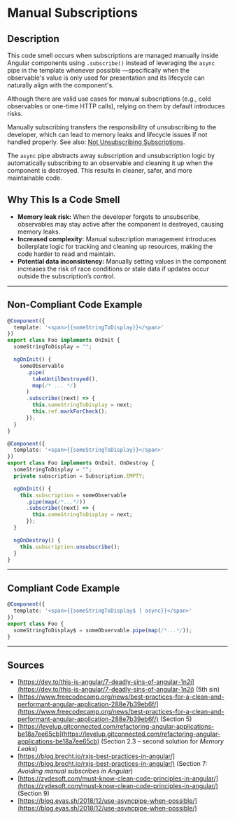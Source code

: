 # Manual Subscriptions

## Description

This code smell occurs when subscriptions are managed manually inside Angular components using `.subscribe()` instead of leveraging the `async` pipe in the template whenever possible —specifically when the observable's value is only used for presentation and its lifecycle can naturally align with the component's.

Although there are valid use cases for manual subscriptions (e.g., cold observables or one-time HTTP calls), relying on them by default introduces risks.

Manually subscribing transfers the responsibility of unsubscribing to the developer, which can lead to memory leaks and lifecycle issues if not handled properly. See also: [Not Unsubscribing Subscriptions](not_unsubscribing_subscriptions.md).

The `async` pipe abstracts away subscription and unsubscription logic by automatically subscribing to an observable and cleaning it up when the component is destroyed. This results in cleaner, safer, and more maintainable code.

## Why This Is a Code Smell

- **Memory leak risk:** When the developer forgets to unsubscribe, observables may stay active after the component is destroyed, causing memory leaks.
- **Increased complexity:** Manual subscription management introduces boilerplate logic for tracking and cleaning up resources, making the code harder to read and maintain.
- **Potential data inconsistency:** Manually setting values in the component increases the risk of race conditions or stale data if updates occur outside the subscription’s control.

---

## Non-Compliant Code Example

```ts
@Component({
  template: '<span>{{someStringToDisplay}}</span>'
})
export class Foo implements OnInit {
  someStringToDisplay = "";

  ngOnInit() {
    someObservable
      .pipe(
        takeUntilDestroyed(), 
        map(/* ... */)
      )
      .subscribe((next) => {
        this.someStringToDisplay = next;
        this.ref.markForCheck();
      });
  }
}
```

```ts
@Component({
  template: '<span>{{someStringToDisplay}}</span>'
})
export class Foo implements OnInit, OnDestroy {
  someStringToDisplay = "";
  private subscription = Subscription.EMPTY;

  ngOnInit() {
    this.subscription = someObservable
      .pipe(map(/*...*/))
      .subscribe((next) => {
        this.someStringToDisplay = next;
      });
  }

  ngOnDestroy() {
    this.subscription.unsubscribe();
  }
}
```

---

## Compliant Code Example

```ts
@Component({
  template: '<span>{{someStringToDisplay$ | async}}</span>'
})
export class Foo {
  someStringToDisplay$ = someObservable.pipe(map(/*...*/));
}
```

---

## Sources

- [https://dev.to/this-is-angular/7-deadly-sins-of-angular-1n2j](https://dev.to/this-is-angular/7-deadly-sins-of-angular-1n2j) (5th sin)
- [https://www.freecodecamp.org/news/best-practices-for-a-clean-and-performant-angular-application-288e7b39eb6f/](https://www.freecodecamp.org/news/best-practices-for-a-clean-and-performant-angular-application-288e7b39eb6f/) (Section 5)
- [https://levelup.gitconnected.com/refactoring-angular-applications-be18a7ee65cb](https://levelup.gitconnected.com/refactoring-angular-applications-be18a7ee65cb) (Section 2.3 – second solution for *Memory Leaks*)
- [https://blog.brecht.io/rxjs-best-practices-in-angular/](https://blog.brecht.io/rxjs-best-practices-in-angular/) (Section 7: *Avoiding manual subscribes in Angular*)
- [https://zydesoft.com/must-know-clean-code-principles-in-angular/](https://zydesoft.com/must-know-clean-code-principles-in-angular/) (Section 9)
- [https://blog.eyas.sh/2018/12/use-asyncpipe-when-possible/](https://blog.eyas.sh/2018/12/use-asyncpipe-when-possible/)